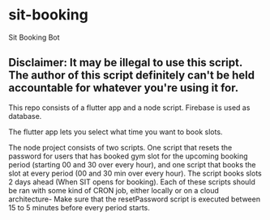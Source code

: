 # sit-booking

Sit Booking Bot

## Disclaimer: It may be illegal to use this script. The author of this script definitely can't be held accountable for whatever you're using it for.

This repo consists of a flutter app and a node script. Firebase is used as database.

The flutter app lets you select what time you want to book slots.

The node project consists of two scripts. One script that resets the password for users that has booked gym slot for the upcoming booking period (starting 00 and 30 over every hour),
and one script that books the slot at every period (00 and 30 min over every hour). The script books slots 2 days ahead (When SIT opens for booking). Each of these scripts should be ran with some kind of CRON job, either locally or on a cloud architecture-
Make sure that the resetPassword script is executed between 15 to 5 minutes before every period starts.
